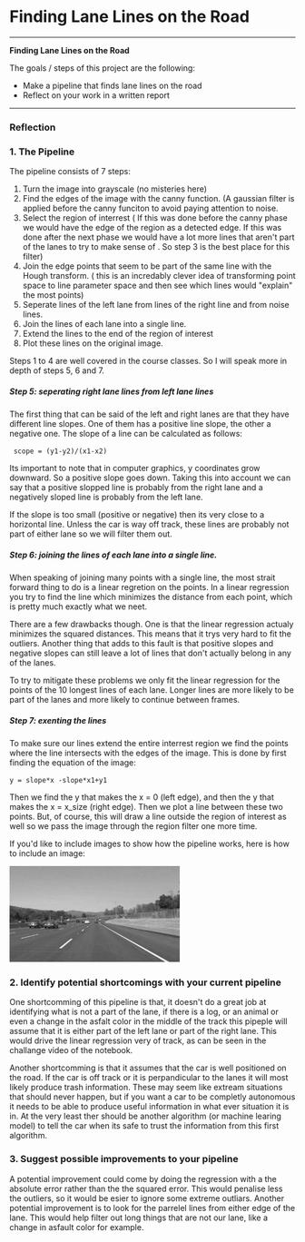 # **Finding Lane Lines on the Road** 


---

**Finding Lane Lines on the Road**

The goals / steps of this project are the following:
* Make a pipeline that finds lane lines on the road
* Reflect on your work in a written report


[//]: # (Image References)

[image1]: ./examples/grayscale.jpg "Grayscale"

---

### Reflection

### 1. The Pipeline

The pipeline consists of 7 steps:
1. Turn the image into grayscale (no misteries here)
2. Find the edges of the image with the canny function. (A gaussian filter is applied before the canny funciton to avoid paying attention to noise.
3. Select the region of interrest ( If this was done before the canny phase we would have the edge of the region as a detected edge. If this was done after the next phase we would have a lot more lines that aren't part of the lanes to try to make sense of . So step 3 is the best place for this filter)
4. Join the edge points that seem to be part of the same line with the Hough transform. ( this is an incredably clever idea of transforming point space to line parameter space and then see which lines would "explain" the most points)
5. Seperate lines of the left lane from lines of the right line and from noise lines. 
6. Join the lines of each lane into a single line.
7. Extend the lines to the end of the region of interest
8. Plot these lines on the original image.

Steps 1 to 4 are well covered in the course classes. So I will speak more in depth of steps 5, 6 and 7.

##### Step 5: seperating right lane lines from left lane lines

The first thing that can be said of the left and right lanes are that they have different line slopes. One of them has a positive line slope, the other a negative one. The slope of a line can be calculated as follows:

	 scope = (y1-y2)/(x1-x2)

Its important to note that in computer graphics, y coordinates grow downward. So a positive slope goes down. Taking this into account we can say that a positive slopped line is probably from the right lane and a negatively sloped line is probably from the left lane.

If the slope is too small (positive or negative) then its very close to a horizontal line. Unless the car is way off track, these lines are probably not part of either lane so we will filter them out.

##### Step 6: joining the lines of each lane into a single line.

When speaking of joining many points with a single line, the most strait forward thing to do is a linear regretion on the points. In a linear regression you try to find the line which minimizes the distance from each point, which is pretty much exactly what we neet.

There are a few drawbacks though. One is that the linear regression actualy minimizes the squared distances. This means that it trys very hard to fit the outliers. Another thing that adds to this fault is that positive slopes and negative slopes can still leave a lot of lines that don't actually belong in any of the lanes. 

To try to mitigate these problems we only fit the linear regression for the points of the 10 longest lines of each lane. Longer lines are more likely to be part of the lanes and more likely to continue between frames. 

##### Step 7: exenting the lines

To make sure our lines extend the entire interrest region we find the points where the line intersects with the edges of the image. This is done by first finding the equation of the image:
 	
	y = slope*x -slope*x1+y1
	
Then we find the y that makes the x = 0 (left edge), and then the y that makes the x = x_size (right edge). Then we plot a line between these two points. But, of course, this will draw a line outside the region of interest as well so we pass the image through the region filter one more time.

If you'd like to include images to show how the pipeline works, here is how to include an image: 

![alt text][image1]


### 2. Identify potential shortcomings with your current pipeline

One shortcomming of this pipeline is that, it doesn't do a great job at identifying what is not a part of the lane, if there is a log, or an animal or even a change in the asfalt color in the middle of the track this pipeple will assume that it is either part of the left lane or part of the right lane. This would drive the linear regression very of track, as can be seen in the challange video of the notebook.

Another shortcomming is that it assumes that the car is well positioned on the road. If the car is off track or it is perpandicular to the lanes it will most likely produce trash information. These may seem like extream situations that should never happen, but if you want a car to be completly autonomous it needs to be able to produce useful information in what ever situation it is in. At the very least ther should be another algorithm (or machine learing model) to tell the car when its safe to trust the information from this first algorithm.


### 3. Suggest possible improvements to your pipeline

A potential improvement could come by doing the regression with a the absolute error rather than the the squared error. This would penalise less the outliers, so it would be esier to ignore some extreme outliars. 
Another potential improvement is to look for the parrelel lines from either edge of the lane. This would help filter out long things that are not our lane, like a change in asfault color for example.

